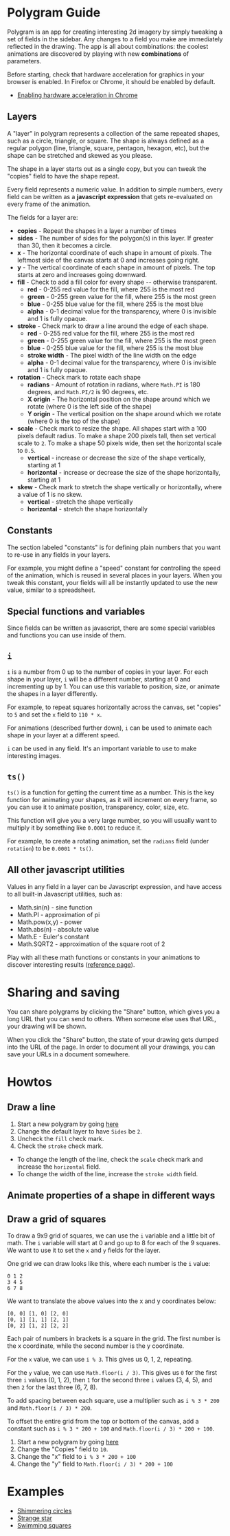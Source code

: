 # Polygram Guide

Polygram is an app for creating interesting 2d imagery by simply tweaking a set of fields in the sidebar. Any changes to a field you make are immediately reflected in the drawing. The app is all about combinations: the coolest animations are discovered by playing with new **combinations** of parameters.

Before starting, check that hardware acceleration for graphics in your browser is enabled. In Firefox or Chrome, it should be enabled by default.
* [Enabling hardware acceleration in Chrome](https://www.howtogeek.com/412738/how-to-turn-hardware-acceleration-on-and-off-in-chrome/)

## Layers

A "layer" in polygram represents a collection of the same repeated shapes, such as a circle, triangle, or square. The shape is always defined as a regular polygon (line, triangle, square, pentagon, hexagon, etc), but the shape can be stretched and skewed as you please.

The shape in a layer starts out as a single copy, but you can tweak the "copies" field to have the shape repeat.

Every field represents a numeric value. In addition to simple numbers, every field can be written as a **javascript expression** that gets re-evaluated on every frame of the animation.

The fields for a layer are:

* **copies** - Repeat the shapes in a layer a number of times
* **sides** - The number of sides for the polygon(s) in this layer. If greater than 30, then it becomes a circle.
* **x** - The horizontal coordinate of each shape in amount of pixels. The leftmost side of the canvas starts at 0 and increases going right.
* **y** - The vertical coordinate of each shape in amount of pixels. The top starts at zero and increases going downward.
* **fill** - Check to add a fill color for every shape -- otherwise transparent.
    * **red** - 0-255 red value for the fill, where 255 is the most red
    * **green** - 0-255 green value for the fill, where 255 is the most green
    * **blue**  - 0-255 blue value for the fill, where 255 is the most blue
    * **alpha** - 0-1 decimal value for the transparency, where 0 is invisible and 1 is fully opaque.
* **stroke** - Check mark to draw a line around the edge of each shape.
    * **red** - 0-255 red value for the fill, where 255 is the most red
    * **green** - 0-255 green value for the fill, where 255 is the most green
    * **blue** - 0-255 blue value for the fill, where 255 is the most blue
    * **stroke width** - The pixel width of the line width on the edge
    * **alpha** - 0-1 decimal value for the transparency, where 0 is invisible and 1 is fully opaque.
* **rotation** - Check mark to rotate each shape
    * **radians** - Amount of rotation in radians, where `Math.PI` is 180 degrees, and `Math.PI/2` is 90 degrees, etc.
    * **X origin** - The horizontal position on the shape around which we rotate (where 0 is the left side of the shape)
    * **Y origin** - The vertical position on the shape around which we rotate (where 0 is the top of the shape)
* **scale** - Check mark to resize the shape. All shapes start with a 100 pixels default radius. To make a shape 200 pixels tall, then set vertical scale to `2`. To make a shape 50 pixels wide, then set the horizontal scale to `0.5`.
    * **vertical** - increase or decrease the size of the shape vertically, starting at 1
    * **horizontal** - increase or decrease the size of the shape horizontally, starting at 1
* **skew** - Check mark to stretch the shape vertically or horizontally, where a value of 1 is no skew.
    * **vertical** - stretch the shape vertically
    * **horizontal** - stretch the shape horizontally

## Constants

The section labeled "constants" is for defining plain numbers that you want to re-use in any fields in your layers.

For example, you might define a "speed" constant for controlling the speed of the animation, which is reused in several places in your layers. When you tweak this constant, your fields will all be instantly updated to use the new value, similar to a spreadsheet.

## Special functions and variables

Since fields can be written as javascript, there are some special variables and functions you can use inside of them.

## `i`

`i` is a number from 0 up to the number of copies in your layer. For each shape in your layer, `i` will be a different number, starting at 0 and incrementing up by 1. You can use this variable to position, size, or animate the shapes in a layer differently.

For example, to repeat squares horizontally across the canvas, set "copies" to `5` and set the `x` field to `110 * x`.

For animations (described further down), `i` can be used to animate each shape in your layer at a different speed.

`i` can be used in any field. It's an important variable to use to make interesting images.

## `ts()`

`ts()` is a function for getting the current time as a number. This is the key function for animating your shapes, as it will increment on every frame, so you can use it to animate position, transparency, color, size, etc.

This function will give you a very large number, so you will usually want to multiply it by something like `0.0001` to reduce it.

For example, to create a rotating animation, set the `radians` field (under `rotation`) to be `0.0001 * ts()`.

## All other javascript utilities

Values in any field in a layer can be Javascript expression, and have access to all built-in Javascript utilities, such as:

* Math.sin(n) - sine function
* Math.PI - approximation of pi
* Math.pow(x,y) - power
* Math.abs(n) - absolute value
* Math.E - Euler's constant
* Math.SQRT2 - approximation of the square root of 2

Play with all these math functions or constants in your animations to discover interesting results ([reference page](https://developer.mozilla.org/en-US/docs/Web/JavaScript/Reference/Global_Objects/Math)).

# Sharing and saving

You can share polygrams by clicking the "Share" button, which gives you a long URL that you can send to others. When someone else uses that URL, your drawing will be shown.

When you click the "Share" button, the state of your drawing gets dumped into the URL of the page. In order to document all your drawings, you can save your URLs in a document somewhere.

# Howtos

## Draw a line

1. Start a new polygram by going [here](https://jayrbolton.github.io/polygram)
1. Change the default layer to have `Sides` be `2`.
1. Uncheck the `fill` check mark.
1. Check the `stroke` check mark.

* To change the length of the line, check the `scale` check mark and increase the `horizontal` field.
* To change the width of the line, increase the `stroke width` field.

## Animate properties of a shape in different ways

## Draw a grid of squares

To draw a 9x9 grid of squares, we can use the `i` variable and a little bit of math. The `i` variable will start at 0 and go up to 8 for each of the 9 squares. We want to use it to set the `x` and `y` fields for the layer.

One grid we can draw looks like this, where each number is the `i` value:

```
0 1 2
3 4 5
6 7 8
```

We want to translate the above values into the x and y coordinates below:

```
[0, 0] [1, 0] [2, 0]
[0, 1] [1, 1] [2, 1]
[0, 2] [1, 2] [2, 2]
```

Each pair of numbers in brackets is a square in the grid. The first number is the x coordinate, while the second number is the y coordinate.

For the `x` value, we can use `i % 3`. This gives us 0, 1, 2, repeating.

For the `y` value, we can use `Math.floor(i / 3)`. This gives us `0` for the first three `i` values (0, 1, 2), then `1` for the second three `i` values (3, 4, 5), and then `2` for the last three (6, 7, 8).

To add spacing between each square, use a multiplier such as `i % 3 * 200` and `Math.floor(i / 3) * 200`.

To offset the entire grid from the top or bottom of the canvas, add a constant such as `i % 3 * 200 + 100` and `Math.floor(i / 3) * 200 + 100`.

1. Start a new polygram by going [here](https://jayrbolton.github.io/polygram)
1. Change the "Copies" field to `10`.
1. Change the "x" field to `i % 3 * 200 + 100`
1. Change the "y" field to `Math.floor(i / 3) * 200 + 100`

# Examples

* [Shimmering circles](https://jayrbolton.github.io/polygram/#eJxtkU1rwzAMhv+KEQzSzeucjo7i23bYdtmlg30QenATh5iaONguXVf63yc7btPSHYL1vpKlJ/IONsBnjFFo0lk74LDUolwBhRJFUYDrRClRPjBY0AJK0ynpUOcMjQUFGcp2UAPfQSPcs9IaeC20kzToufHCK9Oeeu/empUE7u06GSu5OSsohU75PYUutHaqCpPgngW0HoIPND8oFLkiOSPXJCKTGxIQKWwx9SZ8M661MTZT5A4To4uyGsHnsgI+iZtA9WKlRO6knvRaniQfddcI7DyeTPGyi38UrwM76tQAJtOhpm9zZh1aRUixdFkMnGoz77IAysaMsRwDNRodb32qyuO7wSzOwwV+SOsVLi4SB+PVWPVrWn+wwlKHIiSHZJ4W9rYVlRJt2HCcncYnHIXff4h5gLPhveVXnNjH3xjjK4ZFaLGV9pbBfrH/A7dDvT8=)
* [Strange star](https://jayrbolton.github.io/polygram/#eJyNkctqwzAQRX/FDBScVgljk0DRrl203XSTQh8EL1RbxiLCCpJCmob8e0eyHJxdF0Zz53E8ujrBAfg9IoMuna0DDt9a1FtgUJPYbKAGViBWFQMZEidogZ+gE+5JaQ28FdpJFvTaeOGV6YF7ux9Sb96arZwmtvIwlbXQqXxmsAtgp5rwHyjDBmanolghqR8Klhii4yVqaYe1bICXcX1Sz1ZKWiGpR72Xk+KD3nUCeMHAxc3iKJQRNWTS+FVugOAoEwRehe8WTvU5LhCxyG4z7/IZHfkKs3mmZrML4UM1njwuSZMB79J6RTefMtKoom/AxWFqfjFW/Zre/6c9uDmBF9kdddxky7F2xZpWrWiU6IPTCRyh8U7jZUJXeGD5Ga0Y4i+K6eGCYVocpZ0jnKvzHyNIru4=)
* [Swimming squares](https://jayrbolton.github.io/polygram/#eJyNUstOwzAQ/BWzXNoSgp0mqOQGB+DCpUg8hHqwGodYjZJiuyq06r+za4e0EqrUXDI7zszsrrOFNeRwnXKIoOpRaRGeJ0mCeI74YxaBovcWSsi3UEl7r+sa8lLWVkVUT1snnW4byJ1ZBerZmXahDom5rLt6F8GSnKwuyDjFnHapCcKEOvhGIDLOLtg44eySaTZiKfI/R/gS25mqAnIe8INRqumru3qFuYJ35W29rCQexlkE1jfppUDBoe7kkPA9F0wgybKe6oyAuuAxF5P+5FUXjvZJG7QLtX5Rxmkc37dExGNr9KZt3B9Fq9l/BE/SVbHVzWAw8WMOR8zZwTDk4CMIenMSHpr9l7JjWiMLLRva+TgWqchurmiVhm5Svfm2An73eN2NdJp/90sp/Vm5U+cJGj8RxosOYrrA34Wuw36tpFGbM9jNdr/YrcMZ)

